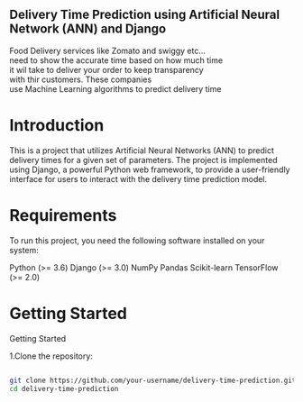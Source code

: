 ## Delivery Time Prediction using Artificial Neural Network (ANN) and Django

Food Delivery services like Zomato and swiggy etc... <br>need to show the accurate time based on how
     much time<br> it wil take to deliver your order to keep transparency <br>with thir customers.
                    These companies<br> use Machine Learning algorithms to predict delivery time </p>




# Introduction
This is a project that utilizes Artificial Neural Networks (ANN) to predict delivery times for a given set of parameters. The project is implemented using Django, a powerful Python web framework, to provide a user-friendly interface for users to interact with the delivery time prediction model.

# Requirements
To run this project, you need the following software installed on your system:

Python (>= 3.6)
Django (>= 3.0)
NumPy
Pandas
Scikit-learn
TensorFlow (>= 2.0)

# Getting Started

Getting Started

1.Clone the repository:
```bash

git clone https://github.com/your-username/delivery-time-prediction.git
cd delivery-time-prediction


